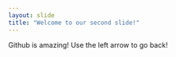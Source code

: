 ```yaml
---
layout: slide
title: "Welcome to our second slide!"
---
```

Github is amazing! 
Use the left arrow to go back!
